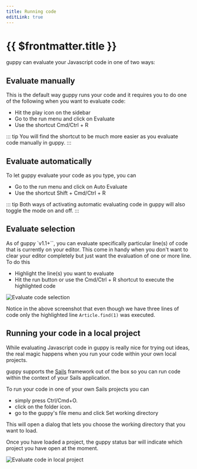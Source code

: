 ```yaml
---
title: Running code
editLink: true
---
```


# {{ $frontmatter.title }}

guppy can evaluate your Javascript code in one of two ways:

## Evaluate manually

This is the default way guppy runs your code and it requires you to do one of the following when you want to evaluate code:

- Hit the play icon on the sidebar
- Go to the run menu and click on Evaluate
- Use the shortcut Cmd/Ctrl + R

::: tip
You will find the shortcut to be much more easier as you evaluate code manually in guppy.
:::

## Evaluate automatically

To let guppy evaluate your code as you type, you can

- Go to the run menu and click on Auto Evaluate
- Use the shortcut Shift + Cmd/Ctrl + R

::: tip
Both ways of activating automatic evaluating code in guppy will also toggle the mode on and off.
:::

## Evaluate selection

As of guppy `v1.1+``, you can evaluate specifically particular line(s) of code that is currently on your editor. This come in handy when you don't want to clear your editor completely but just want the evaluation of one or more line. To do this

- Highlight the line(s) you want to evaluate
- Hit the run button or use the Cmd/Ctrl + R shortcut to execute the highlighted code

![Evaluate code selection](/images/guppy/evaluate-selection.png)

Notice in the above screenshot that even though we have three lines of code only the highlighted line `Article.find(1)` was executed.

## Running your code in a local project

While evaluating Javascript code in guppy is really nice for trying out ideas, the real magic happens when you run your code within your own local projects.

guppy supports the [Sails](https://sailsjs.com) framework out of the box so you can run code within the context of your Sails application.

To run your code in one of your own Sails projects you can

- simply press Ctrl/Cmd+O.
- click on the folder icon.
- go to the guppy's file menu and click Set working directory

This will open a dialog that lets you choose the working directory that you want to load.

Once you have loaded a project, the guppy status bar will indicate which project you have open at the moment.

![Evaluate code in local project](/images/guppy/evaluate-code-in-local-project.png)
